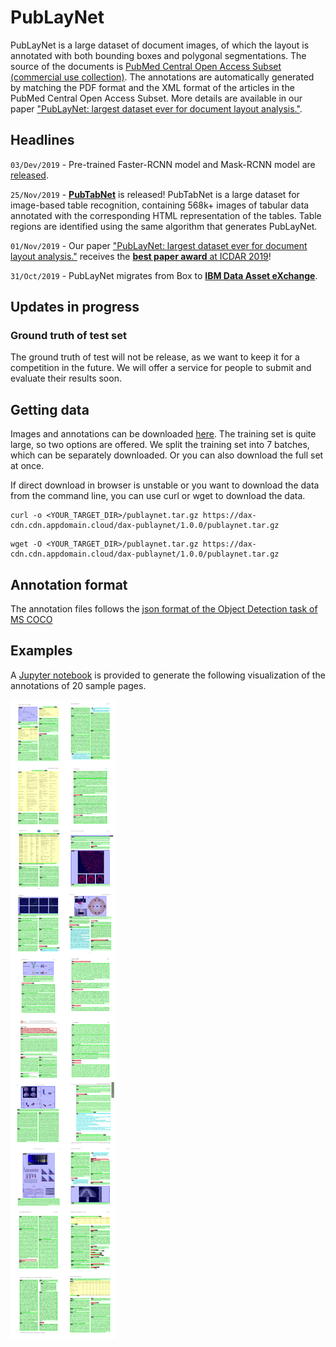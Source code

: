 # PubLayNet

PubLayNet is a large dataset of document images, of which the layout is annotated with both bounding boxes and polygonal segmentations. The source of the documents is [PubMed Central Open Access Subset (commercial use collection)](https://www.ncbi.nlm.nih.gov/pmc/tools/openftlist/). The annotations are automatically generated by matching the PDF format and the XML format of the articles in the PubMed Central Open Access Subset. More details are available in our paper ["PubLayNet: largest dataset ever for document layout analysis."](https://arxiv.org/abs/1908.07836).

## Headlines

`03/Dev/2019` - Pre-trained Faster-RCNN model and Mask-RCNN model are [released](pre-trained-models).

`25/Nov/2019` - [**PubTabNet**](https://github.com/ibm-aur-nlp/PubTabNet) is released! PubTabNet is a large dataset for image-based table recognition, containing 568k+ images of tabular data annotated with the corresponding HTML representation of the tables. Table regions are identified using the same algorithm that generates PubLayNet.

`01/Nov/2019` - Our paper ["PubLayNet: largest dataset ever for document layout analysis."](https://arxiv.org/abs/1908.07836) receives the [**best paper award** at ICDAR 2019](http://icdar2019.org/award/)!

`31/Oct/2019` - PubLayNet migrates from Box to [**IBM Data Asset eXchange**](https://developer.ibm.com/exchanges/data/all/publaynet/).

## Updates in progress

### Ground truth of test set

The ground truth of test will not be release, as we want to keep it for a competition in the future. We will offer a service for people to submit and evaluate their results soon.

## Getting data

Images and annotations can be downloaded [here](https://developer.ibm.com/exchanges/data/all/publaynet/). The training set is quite large, so two options are offered. We split the training set into 7 batches, which can be separately downloaded. Or you can also download the full set at once.

If direct download in browser is unstable or you want to download the data from the command line, you can use curl or wget to download the data.

```
curl -o <YOUR_TARGET_DIR>/publaynet.tar.gz https://dax-cdn.cdn.appdomain.cloud/dax-publaynet/1.0.0/publaynet.tar.gz
```

```
wget -O <YOUR_TARGET_DIR>/publaynet.tar.gz https://dax-cdn.cdn.appdomain.cloud/dax-publaynet/1.0.0/publaynet.tar.gz
```

## Annotation format

The annotation files follows the [json format of the Object Detection task of MS COCO](http://cocodataset.org/#format-data)


## Examples

A [Jupyter notebook](./explore_PubLayNet_dataset.ipynb) is provided to generate the following visualization of the annotations of 20 sample pages.

![alt text](./examples/annotations.png "Annotations of 20 sample pages")


